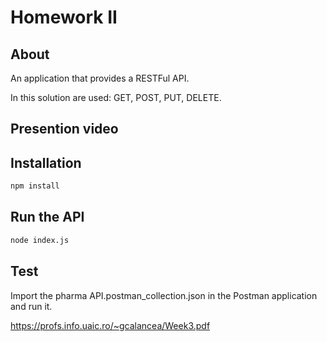 # Homework II

## About

An application that provides a RESTFul API.

In this solution are used: GET, POST, PUT, DELETE.

## Presention video



## Installation

```bash
npm install
```

## Run the API

```bash
node index.js
```

## Test

Import the pharma API.postman_collection.json in the Postman application and run it.

https://profs.info.uaic.ro/~gcalancea/Week3.pdf
